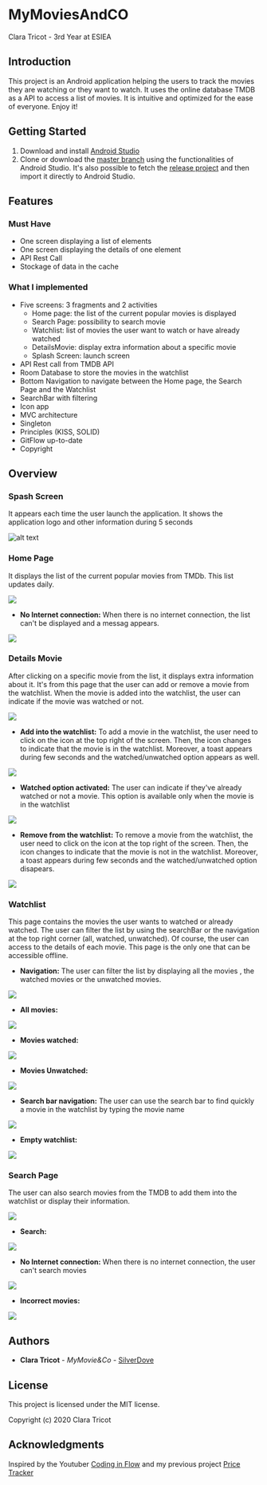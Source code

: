 # MyMoviesAndCO
Clara Tricot - 3rd Year at ESIEA

## Introduction
This project is an Android application helping the users to track the movies they are watching or they want to watch. 
It uses the online database TMDB as a API to access a list of movies.
It is intuitive and optimized for the ease of everyone. Enjoy it!

## Getting Started
1. Download and install [Android Studio](https://developer.android.com/studio/)
2. Clone or download the [master branch](https://github.com/SilverDove/MyMoviesAndCO.git) using the functionalities of Android Studio. 
It's also possible to fetch the [release project](https://github.com/SilverDove/MyMoviesAndCO/releases/tag/1.0) and then import it directly to Android Studio.


## Features

### Must Have
* One screen displaying a list of elements
* One screen displaying the details of one element
* API Rest Call
* Stockage of data in the cache

### What I implemented
* Five screens: 3 fragments and 2 activities
    * Home page: the list of the current popular movies is displayed
    * Search Page: possibility to search movie
    * Watchlist: list of movies the user want to watch or have already watched
    * DetailsMovie: display extra information about a specific movie
    * Splash Screen: launch screen
* API Rest call from TMDB API
* Room Database to store the movies in the watchlist
* Bottom Navigation to navigate between the Home page, the Search Page and the Watchlist
* SearchBar with filtering
* Icon app
* MVC architecture
* Singleton
* Principles (KISS, SOLID)
* GitFlow up-to-date
* Copyright


 ## Overview
 
 ### Spash Screen
  It appears each time the user launch the application. It shows the application logo and other information during 5 seconds
 
 ![alt text](https://github.com/SilverDove/MyMoviesAndCO/blob/master/ScreenShot_MyMovies%26Co/Splash_Screen.png)
 
 
 ### Home Page
 It displays the list of the current popular movies from TMDb. This list updates daily.

 ![](https://github.com/SilverDove/MyMoviesAndCO/blob/master/ScreenShot_MyMovies%26Co/Home_Page.png)
 
 * **No Internet connection:** When there is no internet connection, the list can't be displayed and a messag appears.
 
 ![](https://github.com/SilverDove/MyMoviesAndCO/blob/master/ScreenShot_MyMovies%26Co/HomePage_NoInternet.png)
  
 ### Details Movie
 After clicking on a specific movie from the list, it displays extra information about it. It's from this page that the user can add or remove a movie from the watchlist. When the movie is added into the watchlist, the user can indicate if the movie was watched or not.
     
 ![](https://github.com/SilverDove/MyMoviesAndCO/blob/master/ScreenShot_MyMovies%26Co/DetailsMovie.png)
 
 * **Add into the watchlist:** To add a movie in the watchlist, the user need to click on the icon at the top right of the screen. Then, the icon changes to indicate that the movie is in the watchlist. Moreover, a toast appears during few seconds and the watched/unwatched option appears as well.
 
 ![](https://github.com/SilverDove/MyMoviesAndCO/blob/master/ScreenShot_MyMovies%26Co/DetailsMovie_Add.png)
 
 * **Watched option activated:** The user can indicate if they've already watched or not a movie. This option is available only when the movie is in the watchlist
 
 ![](https://github.com/SilverDove/MyMoviesAndCO/blob/master/ScreenShot_MyMovies%26Co/DetailsMovie_Watched.png)
 
 * **Remove from the watchlist:** To remove a movie from the watchlist, the user need to click on the icon at the top right of the screen. Then, the icon changes to indicate that the movie is not in the watchlist. Moreover, a toast appears during few seconds and the watched/unwatched option disapears.
 
 ![](https://github.com/SilverDove/MyMoviesAndCO/blob/master/ScreenShot_MyMovies%26Co/DetailsMovie_Remove.png)
         
 ### Watchlist
 This page contains the movies the user wants to watched or already watched. The user can filter the list by using the searchBar or the navigation at the top right corner (all, watched, unwatched). Of course, the user can access to the details of each movie. This page is the only one that can be accessible offline. 
 
 * **Navigation:** The user can filter the list by displaying all the movies , the watched movies or the unwatched movies.
 
 ![](https://github.com/SilverDove/MyMoviesAndCO/blob/master/ScreenShot_MyMovies%26Co/Watchlist_Navigation.png)
 
 * **All movies:**
 
 ![](https://github.com/SilverDove/MyMoviesAndCO/blob/master/ScreenShot_MyMovies%26Co/WatchList_All.png)
 
 * **Movies watched:**
 
 ![](https://github.com/SilverDove/MyMoviesAndCO/blob/master/ScreenShot_MyMovies%26Co/Watchlist_Watched.png)
 
 * **Movies Unwatched:**
 
 ![](https://github.com/SilverDove/MyMoviesAndCO/blob/master/ScreenShot_MyMovies%26Co/Watchlist_Unwatched.png)
 
 * **Search bar navigation:** The user can use the search bar to find quickly a movie in the watchlist by typing the movie name
 
 ![](https://github.com/SilverDove/MyMoviesAndCO/blob/master/ScreenShot_MyMovies%26Co/Watchlist_Search1.png)
 
 * **Empty watchlist:**
 
 ![](https://github.com/SilverDove/MyMoviesAndCO/blob/master/ScreenShot_MyMovies%26Co/Watchlist_Empty.png)
 
 ### Search Page
 The user can also search movies from the TMDB to add them into the watchlist or display their information.
 
 ![](https://github.com/SilverDove/MyMoviesAndCO/blob/master/ScreenShot_MyMovies%26Co/SearchPage.png)
 
 * **Search:**
 
 ![](https://github.com/SilverDove/MyMoviesAndCO/blob/master/ScreenShot_MyMovies%26Co/SearchPage_search.png)
 
 * **No Internet connection:** When there is no internet connection, the user can't search movies
 
 ![](https://github.com/SilverDove/MyMoviesAndCO/blob/master/ScreenShot_MyMovies%26Co/SeachPage_NoInternet.png)
 
 * **Incorrect movies:**
 
 ![](https://github.com/SilverDove/MyMoviesAndCO/blob/master/ScreenShot_MyMovies%26Co/SearchPage_Incorrect.png)
 
  ## Authors
  * **Clara Tricot** - *MyMovie&Co* - [SilverDove](https://github.com/SilverDove)
 
 ## License
 This project is licensed under the MIT license.

 Copyright (c) 2020 Clara Tricot
 
 ## Acknowledgments
 Inspired by the Youtuber [Coding in Flow](https://codinginflow.com/) and my previous project [Price Tracker](https://github.com/SilverDove/Price_Tracker)
  
  
